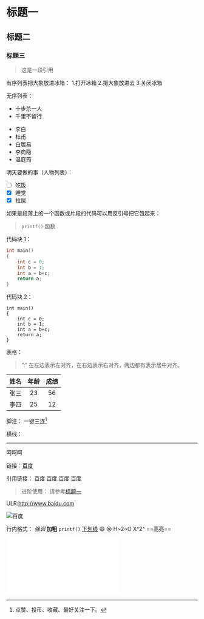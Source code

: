 # 标题一

## 标题二

### 标题三

> 这是一段引用

有序列表把大象放进冰箱： 
1.打开冰箱 
2.把大象放进去 
3.关闭冰箱

无序列表：

- 十步杀一人
- 千里不留行

* 李白
* 杜甫
* 白居易
* 李商隐
* 温庭筠

明天要做的事（人物列表）：

- [ ] 吃饭
- [x] 睡觉
- [x] 拉屎

如果是段落上的一个函数或片段的代码可以用反引号把它包起来：

> `printf()` 函数

代码块 1：

```c
int main()
{
    int c = 0;
    int b = 1;
    int a = b+c;
    return a;
}
```

代码块 2：

    int main()
    {
        int c = 0;
        int b = 1;
        int a = b+c;
        return a;
    }

表格：

> ”:“ 在左边表示左对齐，在右边表示右对齐，两边都有表示居中对齐。

| 姓名  | 年龄  | 成绩  |
| :---: | :---: | :---: |
| 张三  |  23   |  56   |
| 李四  |  25   |  12   |

脚注：
一键三连[^三连]

[^三连]: 点赞、投币、收藏、最好关注一下。

横线：

---

呵呵呵

链接：[百度](baidu.com "一个搜索引擎")

引用链接：
[百度][id]
[百度][id]
[百度][id]
[百度][id]

[id]: baidu.com "一个搜索引擎"

> 进阶使用：
> 请参考[标题一](#标题一)

ULR:http://www.baidu.com

![百度](http://static.runoob.com/images/runoob-logo.png "百度搜索")

行内格式：
_强调_
**加粗**
`printf()`
<u>下划线</U>
:smile:
:cry:
H~2~O
X^2^
==高亮==

<iframe src="//player.bilibili.com/player.html?aid=327623069&bvid=BV1JA411h7Gw&cid=171385214&page=1" scrolling="no" border="0" frameborder="no" framespacing="0" allowfullscreen="true"> </iframe>
